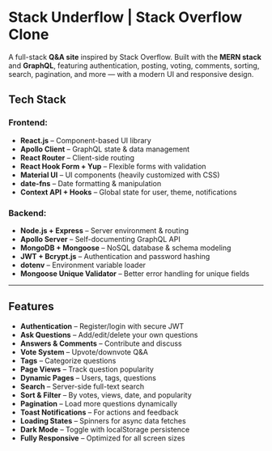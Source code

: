 # Stack Underflow | Stack Overflow Clone         
               
A full-stack **Q&A site** inspired by Stack Overflow. Built with the **MERN stack** and **GraphQL**, featuring authentication, posting, voting, comments, sorting, search, pagination, and more — with a modern UI and responsive design.

## Tech Stack     
  
### Frontend:
- **React.js** – Component-based UI library  
- **Apollo Client** – GraphQL state & data management  
- **React Router** – Client-side routing  
- **React Hook Form + Yup** – Flexible forms with validation  
- **Material UI** – UI components (heavily customized with CSS)  
- **date-fns** – Date formatting & manipulation  
- **Context API + Hooks** – Global state for user, theme, notifications  

### Backend:
- **Node.js + Express** – Server environment & routing  
- **Apollo Server** – Self-documenting GraphQL API  
- **MongoDB + Mongoose** – NoSQL database & schema modeling  
- **JWT + Bcrypt.js** – Authentication and password hashing  
- **dotenv** – Environment variable loader  
- **Mongoose Unique Validator** – Better error handling for unique fields  

---

##  Features

- **Authentication** – Register/login with secure JWT  
- **Ask Questions** – Add/edit/delete your own questions  
- **Answers & Comments** – Contribute and discuss  
- **Vote System** – Upvote/downvote Q&A  
- **Tags** – Categorize questions  
- **Page Views** – Track question popularity  
- **Dynamic Pages** – Users, tags, questions  
- **Search** – Server-side full-text search  
- **Sort & Filter** – By votes, views, date, and popularity  
- **Pagination** – Load more questions dynamically  
- **Toast Notifications** – For actions and feedback  
- **Loading States** – Spinners for async data fetches  
- **Dark Mode** – Toggle with localStorage persistence  
- **Fully Responsive** – Optimized for all screen sizes
